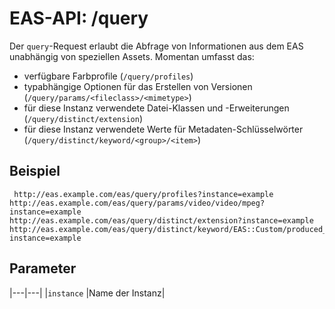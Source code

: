 #  EAS-API: /query

Der `query`-Request erlaubt die Abfrage von Informationen aus dem EAS unabhängig von speziellen Assets. Momentan umfasst das:

* verfügbare Farbprofile (`/query/profiles`)
* typabhängige Optionen für das Erstellen von Versionen (`/query/params/<fileclass>/<mimetype>`)
* für diese Instanz verwendete Datei-Klassen und -Erweiterungen (`/query/distinct/extension`)
* für diese Instanz verwendete Werte für Metadaten-Schlüsselwörter (`/query/distinct/keyword/<group>/<item>`)

##  Beispiel

~~~
 http://eas.example.com/eas/query/profiles?instance=example
http://eas.example.com/eas/query/params/video/video/mpeg?instance=example
http://eas.example.com/eas/query/distinct/extension?instance=example
http://eas.example.com/eas/query/distinct/keyword/EAS::Custom/produced_user?instance=example
~~~


##  Parameter


|---|---|
|`instance`          |Name der Instanz|




